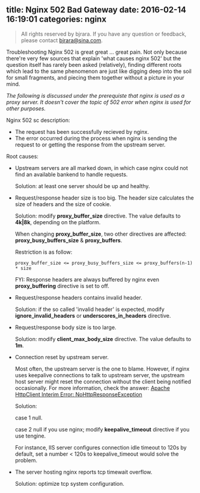 title: Nginx 502 Bad Gateway
date: 2016-02-14 16:19:01
categories: nginx
---

> All rights reserved by bjrara. If you have any question or feedback, please contact bjrara@sina.com.

Troubleshooting Nginx 502 is great great ... great pain. Not only because there're very few sources that explain 'what causes nginx 502' but the question itself has rarely been asked (relatively), finding different roots which lead to the same phenomenon are just like digging deep into the soil for small fragments, and piecing them together without a picture in your mind.

*The following is discussed under the prerequiste that nginx is used as a proxy server. It doesn't cover the topic of 502 error when nginx is used for other purposes.*

Nginx 502 sc description:

* The request has been successfully recieved by nginx.
* The error occurred during the process when nginx is sending the request to or getting the response from the upstream server.

Root causes:

* Upstream servers are all marked down, in which case nginx could not find an available bankend to handle requests.

    Solution: at least one server should be up and healthy.

* Request/response header size is too big. The header size calculates the size of headers and the size of cookie.

    Solution: modify **proxy_buffer_size** directive. The value defaults to **4k|8k**, depending on the platform.

    When changing **proxy_buffer_size**, two other directives are affected: **proxy_busy_buffers_size** & **proxy_buffers**.

    Restriction is as follow:

    `proxy_buffer_size <= proxy_busy_buffers_size <= proxy_buffers(n-1) * size`

    FYI: Response headers are always buffered by nginx even **proxy_buffering** directive is set to off.

* Request/response headers contains invalid header.

    Solution: if the so called 'invalid header' is expected, modify **ignore_invalid_headers** or **underscores_in_headers** directive.

* Request/response body size is too large.

    Solution: modify **client_max_body_size** directive. The value defaults to **1m**.

* Connection reset by upstream server.

    Most often, the upstream server is the one to blame. However, if nginx uses keepalive connections to talk to upstream server, the upstream host server might reset the connection without the client being notified occasionally. For more information, check the answer: [Apache HttpClient Interim Error: NoHttpResponseException](http://stackoverflow.com/questions/10558791/apache-httpclient-interim-error-nohttpresponseexception/10600762#10600762)

    Solution:

    case 1 null.

    case 2 null if you use nginx; modify **keepalive_timeout** directive if you use tengine.

    For instance, IIS server configures connection idle timeout to 120s by default, set a number < 120s to keepalive_timeout would solve the problem.

* The server hosting nginx reports tcp timewait overflow.

    Solution: optimize tcp system configuration.